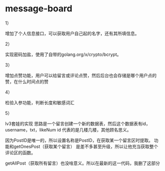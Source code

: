 # message-board

1）

增加了个人信息接口，可以获取用户自己起的名字，还有其所填信息。

2）

实现密码加盐，使用了自带的golang.org/x/crypto/bcrypt。

3）

增加点赞功能，用户可以给留言或评论点赞，然后后台也会存储是哪个用户点的赞，在什么时间点的赞

4）

检验入参功能，判断长度和敏感词汇

5）

lv3套娃的实现
思路是一个留言创建一个新的数据表，然后这个数据表有id，username，txt，likeNum
id 代表的是几楼几楼，其他顾名思义。
  
因为PostID是唯一的，所以设置名称是PostID，在获取某一个留言区时提取。
功能和getOnesPost（获取某个留言） 是差不多甚至升级，所以让他充当获取整个评论区的函数。

getAllPost（获取所有留言）也没啥意义。所以在最新的这一代码，我删了这部分
  